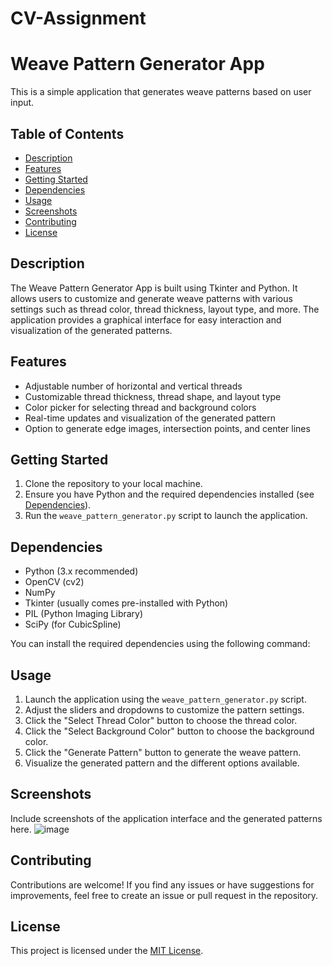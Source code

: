 # CV-Assignment
# Weave Pattern Generator App

This is a simple application that generates weave patterns based on user input.

## Table of Contents

- [Description](#description)
- [Features](#features)
- [Getting Started](#getting-started)
- [Dependencies](#dependencies)
- [Usage](#usage)
- [Screenshots](#screenshots)
- [Contributing](#contributing)
- [License](#license)

## Description

The Weave Pattern Generator App is built using Tkinter and Python. It allows users to customize and generate weave patterns with various settings such as thread color, thread thickness, layout type, and more. The application provides a graphical interface for easy interaction and visualization of the generated patterns.

## Features

- Adjustable number of horizontal and vertical threads
- Customizable thread thickness, thread shape, and layout type
- Color picker for selecting thread and background colors
- Real-time updates and visualization of the generated pattern
- Option to generate edge images, intersection points, and center lines

## Getting Started

1. Clone the repository to your local machine.
2. Ensure you have Python and the required dependencies installed (see [Dependencies](#dependencies)).
3. Run the `weave_pattern_generator.py` script to launch the application.

## Dependencies

- Python (3.x recommended)
- OpenCV (cv2)
- NumPy
- Tkinter (usually comes pre-installed with Python)
- PIL (Python Imaging Library)
- SciPy (for CubicSpline)

You can install the required dependencies using the following command:


## Usage

1. Launch the application using the `weave_pattern_generator.py` script.
2. Adjust the sliders and dropdowns to customize the pattern settings.
3. Click the "Select Thread Color" button to choose the thread color.
4. Click the "Select Background Color" button to choose the background color.
5. Click the "Generate Pattern" button to generate the weave pattern.
6. Visualize the generated pattern and the different options available.

## Screenshots

Include screenshots of the application interface and the generated patterns here.
![image](https://github.com/jatin12Sethi/CV-Assignment/assets/98033741/368ca4a5-2261-4ba8-9176-bb7b74b2f778)


## Contributing

Contributions are welcome! If you find any issues or have suggestions for improvements, feel free to create an issue or pull request in the repository.

## License

This project is licensed under the [MIT License](LICENSE).
